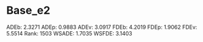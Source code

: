 # Base_e2

ADEb: 2.3271
ADEp: 0.9883
ADEv: 3.0917
FDEb: 4.2019
FDEp: 1.9062
FDEv: 5.5514
Rank: 1503
WSADE: 1.7035
WSFDE: 3.1403